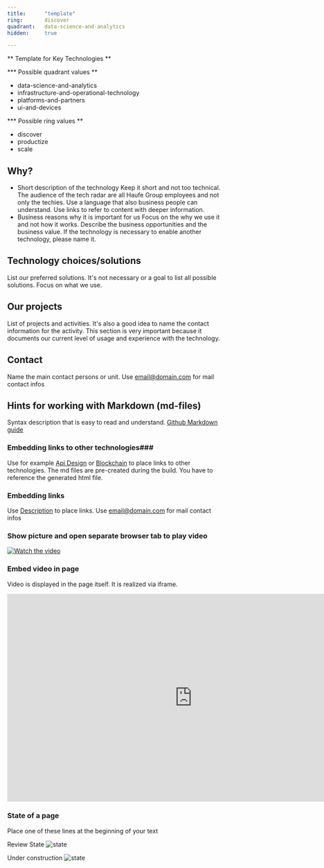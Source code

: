 ```yaml
---
title:      "template"
ring:       discover
quadrant:   data-science-and-analytics
hidden:     true

---
```


** Template for Key Technologies **

*** Possible quadrant values **

- data-science-and-analytics
- infrastructure-and-operational-technology
- platforms-and-partners
- ui-and-devices

*** Possible ring values **

- discover
- productize
- scale

## Why? ##

- Short description of the technology
Keep it short and not too technical. The audience of the tech radar are all Haufe Group employees and not only the techies.
Use a language that also business people can understand. Use links to refer to content with deeper information.
- Business reasons why it is important for us
Focus on the why we use it and not how it works.
Describe the business opportunities and the business value.
If the technology is necessary to enable another technology, please name it.

## Technology choices/solutions ##

List our preferred solutions. It's not necessary or a goal to list all possible solutions. Focus on what we use.

## Our projects ##

List of projects and activities. It's also a good idea to name the contact information for the activity.
This section is very important because it documents our current level of usage and experience with the technology.

## Contact ##

Name the main contact persons or unit.
Use <email@domain.com> for mail contact infos

## Hints for working with Markdown (md-files) ##

Syntax description that is easy to read and understand.
[Github Markdown guide](https://guides.github.com/features/mastering-markdown/)

### Embedding links to other technologies###
Use for example [Api Design](./../platforms-and-partners/api-design.html) or  [Blockchain](./../infrastructure-and-operational-technology/blockchain.html) to place links to other technologies.
The md files are pre-created during the build. You have to reference the generated html file.

### Embedding links ###
Use [Description](http://www.anylink.com) to place links.
Use <email@domain.com> for mail contact infos

### Show picture and open separate browser tab to play video ###
[![Watch the video](https://raw.github.com/GabLeRoux/WebMole/master/ressources/WebMole_Youtube_Video.png)](http://youtu.be/vt5fpE0bzSY)

### Embed video in page ###
Video is displayed in the page itself. It is realized via iframe.
<iframe width="854" height="480" src="https://www.youtube.com/embed/yrRPLBYiiEc" frameborder="0" allowfullscreen></iframe>

### State of a page ###
Place one of these lines at the beginning of your text

Review State
![state](./../assets/images/item_state_under_review.png)

Under construction
![state](./../assets/images/item_state_under_construction.png)

